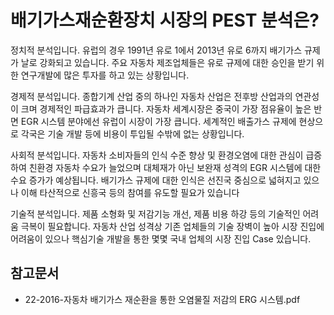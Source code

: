 # 배기가스재순환장치 시장의 PEST 분석은?

정치적 분석입니다.
유럽의 경우 1991년 유로 1에서 2013년 유로 6까지 배기가스 규제가 날로 강화되고 있습니다.
주요 자동차 제조업체들은 유로 규제에 대한 승인을 받기 위한 연구개발에 많은 투자를 하고 있는 상황입니다.

경제적 분석입니다.
종합기계 산업 중의 하나인 자동차 산업은 전후방 산업과의 연관성이 크며 경제적인 파급효과가 큽니다.
자동차 세계시장은 중국이 가장 점유율이 높은 반면 EGR 시스템 분야에선 유럽이 시장이 가장 큽니다.
세계적인 배출가스 규제에 현상으로 각국은 기술 개발 등에 비용이 투입될 수밖에 없는 상황입니다.

사회적 분석입니다.
자동차 소비자들의 인식 수준 향상 및 환경오염에 대한 관심이 급증하여 친환경 자동차 수요가 늘었으며 대체재가 아닌 보완재 성격의 EGR 시스템에 대한 수요 증가가 예상됩니다.
배기가스 규제에 대한 인식은 선진국 중심으로 넓혀지고 있으나 이해 타산적으로 신흥국 등의 참여를 유도할 필요가 있습니다

기술적 분석입니다.
제품 소형화 및 저감기능 개선, 제품 비용 하강 등의 기술적인 어려움 극복이 필요합니다.
자동차 산업 성격상 기존 업체들의 기술 장벽이 높아 시장 진입에 어려움이 있으나 핵심기술 개발을 통한 몇몇 국내 업체의 시장 진입 Case 있습니다.


## 참고문서 
- 22-2016-자동차 배기가스 재순환을 통한 오염물질 저감의 ERG 시스템.pdf
